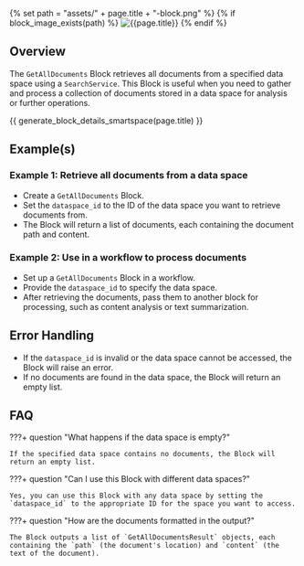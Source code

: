 {% set path = "assets/" + page.title + "-block.png" %}
{% if block_image_exists(path) %}
![{{page.title}}]({{path}})
{% endif %}

## Overview
The `GetAllDocuments` Block retrieves all documents from a specified data space using a `SearchService`. This Block is useful when you need to gather and process a collection of documents stored in a data space for analysis or further operations.

{{ generate_block_details_smartspace(page.title) }}

## Example(s)

### Example 1: Retrieve all documents from a data space
- Create a `GetAllDocuments` Block.
- Set the `dataspace_id` to the ID of the data space you want to retrieve documents from.
- The Block will return a list of documents, each containing the document path and content.

### Example 2: Use in a workflow to process documents
- Set up a `GetAllDocuments` Block in a workflow.
- Provide the `dataspace_id` to specify the data space.
- After retrieving the documents, pass them to another block for processing, such as content analysis or text summarization.

## Error Handling
- If the `dataspace_id` is invalid or the data space cannot be accessed, the Block will raise an error.
- If no documents are found in the data space, the Block will return an empty list.

## FAQ

???+ question "What happens if the data space is empty?"

    If the specified data space contains no documents, the Block will return an empty list.

???+ question "Can I use this Block with different data spaces?"

    Yes, you can use this Block with any data space by setting the `dataspace_id` to the appropriate ID for the space you want to access.

???+ question "How are the documents formatted in the output?"

    The Block outputs a list of `GetAllDocumentsResult` objects, each containing the `path` (the document's location) and `content` (the text of the document).
